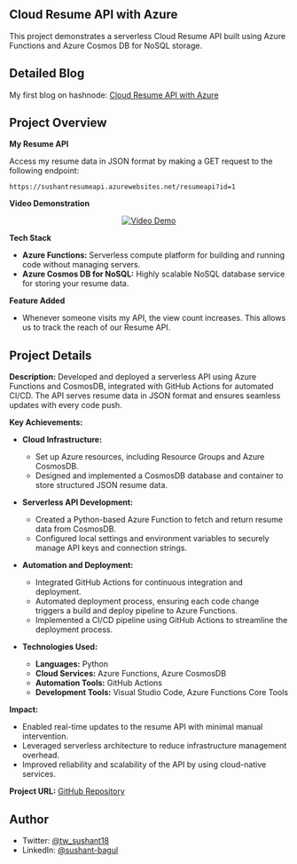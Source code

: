 ## Cloud Resume API with Azure

This project demonstrates a serverless Cloud Resume API built using Azure Functions and Azure Cosmos DB for NoSQL storage.

## Detailed Blog

My first blog on hashnode: [Cloud Resume API with Azure](https://sushantbagul.hashnode.dev/cloud-resume-api-with-azure)

## Project Overview

**My Resume API**

Access my resume data in JSON format by making a GET request to the following endpoint:

```
https://sushantresumeapi.azurewebsites.net/resumeapi?id=1
```


**Video Demonstration**
<p align="center">
  <a href="https://youtu.be/C7DFHk4nvXI">
    <img src="https://img.youtube.com/vi/C7DFHk4nvXI/0.jpg" alt="Video Demo">
  </a>
</p>

**Tech Stack**

- **Azure Functions:** Serverless compute platform for building and running code without managing servers.
- **Azure Cosmos DB for NoSQL:** Highly scalable NoSQL database service for storing your resume data.

**Feature Added**

- Whenever someone visits my API, the view count increases. This allows us to track the reach of our Resume API.

## Project Details

**Description:**
Developed and deployed a serverless API using Azure Functions and CosmosDB, integrated with GitHub Actions for automated CI/CD. The API serves resume data in JSON format and ensures seamless updates with every code push.

**Key Achievements:**

- **Cloud Infrastructure:**
  - Set up Azure resources, including Resource Groups and Azure CosmosDB.
  - Designed and implemented a CosmosDB database and container to store structured JSON resume data.

- **Serverless API Development:**
  - Created a Python-based Azure Function to fetch and return resume data from CosmosDB.
  - Configured local settings and environment variables to securely manage API keys and connection strings.

- **Automation and Deployment:**
  - Integrated GitHub Actions for continuous integration and deployment.
  - Automated deployment process, ensuring each code change triggers a build and deploy pipeline to Azure Functions.
  - Implemented a CI/CD pipeline using GitHub Actions to streamline the deployment process.

- **Technologies Used:**
  - **Languages:** Python
  - **Cloud Services:** Azure Functions, Azure CosmosDB
  - **Automation Tools:** GitHub Actions
  - **Development Tools:** Visual Studio Code, Azure Functions Core Tools

**Impact:**
- Enabled real-time updates to the resume API with minimal manual intervention.
- Leveraged serverless architecture to reduce infrastructure management overhead.
- Improved reliability and scalability of the API by using cloud-native services.

**Project URL:**
[GitHub Repository](https://github.com/Sushant1209/Azure-Resume-API-Challenge)

## Author

- Twitter: [@tw_sushant18](https://x.com/tw_sushant18)
- LinkedIn: [@sushant-bagul](https://www.linkedin.com/in/sushant-bagul/)

